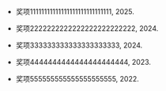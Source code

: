 
- 奖项11111111111111111111111111111, 2025.

- 奖项2222222222222222222222222, 2024.

- 奖项333333333333333333333, 2024.

- 奖项4444444444444444444444, 2023.

- 奖项555555555555555555555, 2022.

